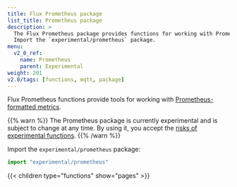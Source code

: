 ```yaml
---
title: Flux Prometheus package
list_title: Prometheus package
description: >
  The Flux Prometheus package provides functions for working with Prometheus-formatted metrics.
  Import the `experimental/prometheus` package.
menu:
  v2_0_ref:
    name: Prometheus
    parent: Experimental
weight: 201
v2.0/tags: [functions, mqtt, package]
---
```


Flux Prometheus functions provide tools for working with
[Prometheus-formatted metrics](https://prometheus.io/docs/instrumenting/exposition_formats/).

{{% warn %}}
The Prometheus package is currently experimental and is subject to change at any time.
By using it, you accept the [risks of experimental functions](/v2.0/reference/flux/stdlib/experimental/#use-experimental-functions-at-your-own-risk).
{{% /warn %}}

Import the `experimental/prometheus` package:

```js
import "experimental/prometheus"
```

{{< children type="functions" show="pages" >}}
